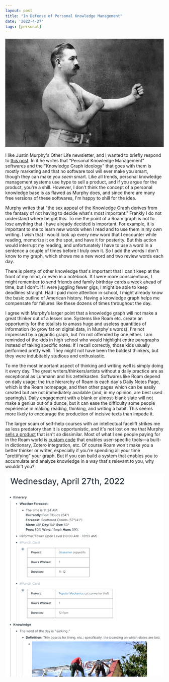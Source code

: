 ```yaml
---
layout: post
title: "In Defense of Personal Knowledge Management"
date: '2022-4-27'
tags: [personal]
---
```


![boxer](/assets/boxer.png)

I like Justin Murphy's Other Life newsletter, and I wanted to briefly respond to [this post]("https://www.otherlife.co/pkm/"). In it he writes that "Personal Knowledge Management" softwares and the "Knowledge Graph ideology" that goes with them is mostly marketing and that no software tool will ever make you smart, though they can make you <em>seem</em> smart. Like all trends, personal knowledge management systems use hype to sell a product, and if you argue for the product, you're a shill. However, I don't think the concept of a personal knowledge base is as flawed as Murphy does, and since there are many free versions of these softwares, I'm happy to shill for the idea. 

Murphy writes that "the sex appeal of the Knowledge Graph derives from the fantasy of not having to decide what's most important." Frankly I do not understand where he got this. To me the point of a Roam graph is not to lose anything that I have already decided is important. For example, it is important to me to learn new words when I read and to use them in my own writing. I wish that I would look up every new word that I encounter while reading, memorize it on the spot, and have it for posterity. But this action would interrupt my reading, and unfortunately I have to use a word in a sentence a couple of times before I truly own it. So I add the words I don't know to my graph, which shows me a new word and two review words each day. 

There is plenty of other knowledge that's important that I can't keep at the front of my mind, or even in a notebook. If I were more conscientious, I might remember to send friends and family birthday cards a week ahead of time, but I don't. If I were juggling fewer gigs, I might be able to keep deadlines straight. Had I paid more attention in school, I might already know the basic outline of American history. Having a knowledge graph helps me compensate for failures like these dozens of times throughout the day.

I agree with Murphy’s larger point that a knowledge graph will not make a great thinker out of a lesser one. Systems like Roam etc. create an opportunity for the totalists to amass huge and useless quantities of information (to grow fat on digital data, in Murphy's words). I'm not impressed by a gigantic graph, but I'm not offended by one either. I am reminded of the kids in high school who would highlight entire paragraphs instead of taking specific notes. If I recall correctly, those kids usually performed pretty well. They might not have been the boldest thinkers, but they were indubitably studious and enthusiastic. 

To me the most important aspect of thinking and writing well is simply doing it every day. The great writers/thinkers/artists without a daily practice are as exceptional as Luhmann and his zettelkasten. Softwares like Roam depend on daily usage; the true hierarchy of Roam is each day's Daily Notes Page, which is the Roam homepage, and then other pages which can be easily created but are not immediately available (and, in my opinion, are best used sparingly). Daily engagement with a blank or almost-blank slate will not make a genius out of a dunce, but it can ease the difficulty some people experience in making reading, thinking, and writing a habit. This seems more likely to encourage the production of incisive texts than impede it. 

The larger scam of self-help courses with an intellectual facelift strikes me as less predatory than it is opportunistic, and it's not lost on me that Murphy [sells a product]("https://indiethinkers.org/") that isn't <em>so</em> dissimilar. Most of what I see people paying for in the Roam world is [custom code]("https://roamjs.com/extensions/smartblocks/smartblocks_store") that enables user-specific tools—a built-in dictionary, Zotero integration, etc. Of course Roam won't make you a better thinker or writer, especially if you're spending all your time "prettifying" your graph. But if you can build a system that enables you to accumulate and analyze knowledge in a way that's relevant to you, why wouldn't you? 

![roam](/assets/roam.png)